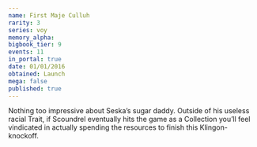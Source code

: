 ```yaml
---
name: First Maje Culluh
rarity: 3
series: voy
memory_alpha:
bigbook_tier: 9
events: 11
in_portal: true
date: 01/01/2016
obtained: Launch
mega: false
published: true
---
```


Nothing too impressive about Seska’s sugar daddy. Outside of his useless racial Trait, if Scoundrel eventually hits the game as a Collection you’ll feel vindicated in actually spending the resources to finish this Klingon-knockoff.
